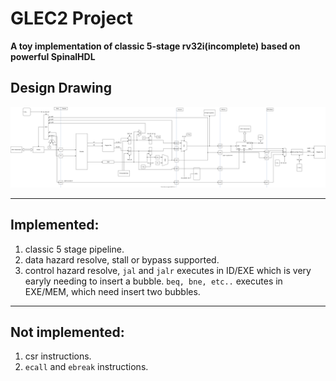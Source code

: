 # GLEC2 Project

**A toy implementation of classic 5-stage rv32i(incomplete) based on powerful SpinalHDL**

## Design Drawing

![avator](./design/microarch.svg)



---
## Implemented:

1. classic 5 stage pipeline.
2. data hazard resolve, stall or bypass supported.
3. control hazard resolve, `jal` and `jalr` executes in ID/EXE which is very earyly needing to insert a bubble. `beq, bne, etc..` executes in EXE/MEM, which need insert two bubbles.

---

## Not implemented:

1. csr instructions.
2. `ecall` and `ebreak` instructions.